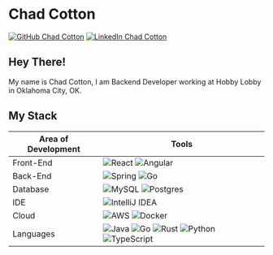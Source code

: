 # Chad Cotton

[![GitHub Chad Cotton](https://img.shields.io/github/followers/chadc1050?style=social)](https://github.com/chadc1050)
[![LinkedIn Chad Cotton](https://img.shields.io/badge/-Chad%20Cotton-blue?style=socia;&logo=Linkedin&logoColor=white&link=https://www.linkedin.com/in/chadcotton)](https://www.linkedin.com/in/chad-cotton-1b1896197/)

## Hey There!

My name is Chad Cotton, I am Backend Developer working at Hobby Lobby in Oklahoma City, OK.

## My Stack

| Area of Development | Tools                                                                                                                                                                                                                                                                                                                                                                                                                                             |
|---------------------|---------------------------------------------------------------------------------------------------------------------------------------------------------------------------------------------------------------------------------------------------------------------------------------------------------------------------------------------------------------------------------------------------------------------------------------------------|
| Front-End           | ![React](https://img.shields.io/badge/react-%2320232a.svg?style=for-the-badge&logo=react&logoColor=%2361DAFB) ![Angular](https://img.shields.io/badge/angular-%23DD0031.svg?style=for-the-badge&logo=angular&logoColor=white)                                                                                                                                                                                                                     |
| Back-End            | ![Spring](https://img.shields.io/badge/spring-%236DB33F.svg?style=for-the-badge&logo=spring&logoColor=white) ![Go](https://img.shields.io/badge/go-%2300ADD8.svg?style=for-the-badge&logo=go&logoColor=white)                                                                                                                                                                                                                                     |
| Database            | ![MySQL](https://img.shields.io/badge/mysql-%2300f.svg?style=for-the-badge&logo=mysql&logoColor=white)  ![Postgres](https://img.shields.io/badge/postgres-%23316192.svg?style=for-the-badge&logo=postgresql&logoColor=white)                                                                                                                                                                                                                      |
| IDE                 | ![IntelliJ IDEA](https://img.shields.io/badge/IntelliJIDEA-000000.svg?style=for-the-badge&logo=intellij-idea&logoColor=white)                                                                                                                                                                                                                                                                                                                     |
| Cloud               | ![AWS](https://img.shields.io/badge/AWS-%23FF9900.svg?style=for-the-badge&logo=amazon-aws&logoColor=white) ![Docker](https://img.shields.io/badge/docker-%230db7ed.svg?style=for-the-badge&logo=docker&logoColor=white)                                                                                                                                                                                                                           |
| Languages           | ![Java](https://img.shields.io/badge/java-%23ED8B00.svg?style=for-the-badge&logo=java&logoColor=white) ![Go](https://img.shields.io/badge/go-%2300ADD8.svg?style=for-the-badge&logo=go&logoColor=white) ![Rust](https://img.shields.io/badge/Rust-000000?style=for-the-badge&logo=rust&logoColor=white) ![Python](https://img.shields.io/badge/python-3670A0?style=for-the-badge&logo=python&logoColor=ffdd54) ![TypeScript](https://img.shields.io/badge/typescript-%23007ACC.svg?style=for-the-badge&logo=typescript&logoColor=white) |

